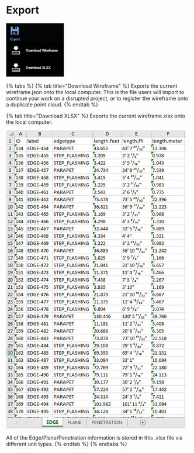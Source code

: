 # Export

![](../.gitbook/assets/export-button.png)

{% tabs %}
{% tab title="Download Wireframe" %}
Exports the current wireframe.json onto the local computer. This is the file users will import to continue your work on a disrupted project, or to register the wireframe onto a duplicate point cloud.
{% endtab %}

{% tab title="Download XLSX" %}
Exports the current wireframe.xlsx onto the local computer.

![](../.gitbook/assets/2018-09-12_11-18-20.jpg)

All of the Edge/Plane/Penetration information is stored in this .xlsx file via different unit types. 
{% endtab %}
{% endtabs %}



